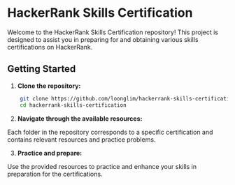 # HackerRank Skills Certification

Welcome to the HackerRank Skills Certification repository! This project is designed to assist you in preparing for and obtaining various skills certifications on HackerRank.

## Getting Started

1. **Clone the repository:**

```bash
    git clone https://github.com/loonglim/hackerrank-skills-certification.git
    cd hackerrank-skills-certification
```

2. **Navigate through the available resources:**

Each folder in the repository corresponds to a specific certification and contains relevant resources and practice problems.

3. **Practice and prepare:**

Use the provided resources to practice and enhance your skills in preparation for the certifications.